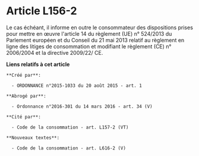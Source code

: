 # Article L156-2

Le cas échéant, il informe en outre le consommateur des dispositions prises pour mettre en œuvre l'article 14 du règlement
(UE) n° 524/2013 du Parlement européen et du Conseil du 21 mai 2013 relatif au règlement en ligne des litiges de consommation
et modifiant le règlement (CE) n° 2006/2004 et la directive 2009/22/ CE.

**Liens relatifs à cet article**

	**Créé par**:

	  - ORDONNANCE n°2015-1033 du 20 août 2015 - art. 1

	**Abrogé par**:

	  - Ordonnance n°2016-301 du 14 mars 2016 - art. 34 (V)

	**Cité par**:

	  - Code de la consommation - art. L157-2 (VT)

	**Nouveaux textes**:

	  - Code de la consommation - art. L616-2 (V)
